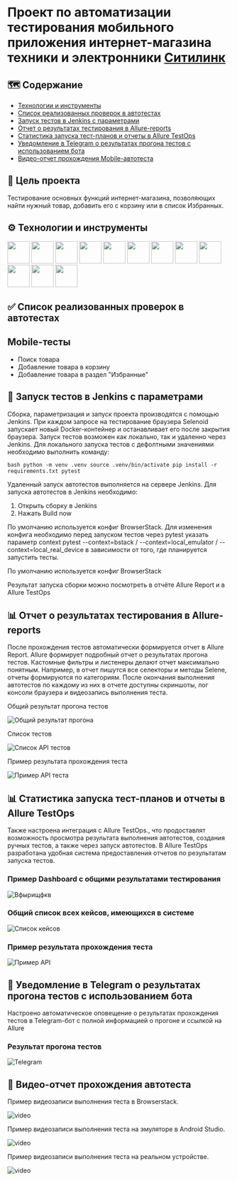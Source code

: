 # Проект по автоматизации тестирования мобильного приложения интернет-магазина техники и электронники [Ситилинк](https://www.citilink.ru/) 


## :world_map: Содержание

- [Технологии и инструменты](#gear-технологии-и-инструменты)
- [Список реализованных проверок в автотестах](#white_check_mark-список-реализованных-проверок-в-автотестах)
- [Запуск тестов в Jenkins с параметрами](#rocket-Запуск-тестов-в-Jenkins-с-параметрами)
- [Отчет о результатах тестирования в Allure-reports](#bar_chart-Отчет-о-результатах-тестирования-в-Allure-reports)
- [Статистика запуска тест-планов и отчеты в Allure TestOps](#bar_chart-Статистика-запуска-тест-планов-и-отчеты-в-Allure-TestOps)
- [Уведомление в Telegram о результатах прогона тестов с использованием бота](#email-Уведомление-в-Telegram-о-результатах-прогона-тестов-с-использованием-бота)
- [Видео-отчет прохождения Mobile-автотеста](#movie_camera-Видео-отчет-прохождения-Mobile-автотеста)


## :dart: Цель проекта

Тестирование основных функций интернет-магазина, позволяющих найти нужный товар, добавить его с корзину или в список Избранных.


## :gear: Технологии и инструменты

<p align="left">
<img src="https://raw.githubusercontent.com/Annette-F/qa_guru_python_diplom_mobile_project/refs/heads/main/resources/images/python.svg" width="50" heigth="50"/>
<img src="https://raw.githubusercontent.com/Annette-F/qa_guru_python_diplom_mobile_project/refs/heads/main/resources/images/jenkins.svg" width="50" heigth="50"/>
<img src="https://raw.githubusercontent.com/Annette-F/qa_guru_python_diplom_mobile_project/refs/heads/main/resources/images/pycharm.svg" width="50" heigth="50"/>
<img src="https://raw.githubusercontent.com/Annette-F/qa_guru_python_diplom_mobile_project/refs/heads/main/resources/images/pytest.svg" width="50" heigth="50"/>
<img src="https://raw.githubusercontent.com/Annette-F/qa_guru_python_diplom_mobile_project/refs/heads/main/resources/images/github.svg" width="50" heigth="50"/>
<img src="https://github.com/Annette-F/qa_guru_python_diplom_mobile_project/blob/main/resources/images/AllureReport%20(1).png" height="50" width="50">
<img src="https://github.com/Annette-F/qa_guru_python_diplom_mobile_project/blob/main/resources/images/AllureTestOps.png" height="50" width="50">
<img src="https://github.com/Annette-F/qa_guru_python_diplom_mobile_project/blob/main/resources/images/selene%20(1).png" height="50" width="50">
<img src="https://raw.githubusercontent.com/Annette-F/qa_guru_python_diplom_mobile_project/refs/heads/main/resources/images/browserstack.svg" width="50" heigth="50"/>
<img src="https://github.com/Annette-F/qa_guru_python_diplom_mobile_project/blob/main/resources/images/appium.png" width="50" heigth="50"/>
<img src="https://raw.githubusercontent.com/Annette-F/qa_guru_python_diplom_mobile_project/refs/heads/main/resources/images/android-studio.svg" width="50" heigth="50"/>
<img src="https://raw.githubusercontent.com/Annette-F/qa_guru_python_diplom_mobile_project/refs/heads/main/resources/images/Telegram.svg" width="50" heigth="50"/>
</p>


## :white_check_mark: Список реализованных проверок в автотестах 

## Mobile-тесты
- Поиск товара
- Добавление товара в корзину
- Добавление товара в раздел "Избранные"


## :rocket: Запуск тестов в Jenkins с параметрами

Сборка, параметризация и запуск проекта производятся с помощью Jenkins. При каждом запросе на тестирование браузера Selenoid запускает новый Docker-контейнер и останавливает его после закрытия браузера. 
Запуск тестов возможен как локально, так и удаленно через Jenkins.
Для локального запуска тестов с дефолтными значениями необходимо выполнить команду:

``bash
python -m venv .venv
source .venv/bin/activate
pip install -r requirements.txt
pytest
``

Удаленный запуск автотестов выполняется на сервере Jenkins. 
Для запуска автотестов в Jenkins необходимо:
1. Открыть сборку в Jenkins 
2. Нажать Build now

По умолчанию используется конфиг BrowserStack. Для изменения конфига необходимо перед запуском тестов через pytest указать параметр context pytest --context=bstack / --context=local_emulator / --context=local_real_device в зависимости от того, где планируется запустить тесты.

По умолчанию используется конфиг BrowserStack

Результат запуска сборки можно посмотреть в отчёте Allure Report и в Allure TestOps


## :bar_chart: Отчет о результатах тестирования в Allure-reports

После прохождения тестов автоматически формируется отчет в Allure Report. Allure формирует подробный отчет о результатах прогона тестов. Кастомные фильтры и листенеры делают отчет максимально понятным. Например, в отчет пишутся все селекторы и методы Selene, отчеты формируются по категориям.
После окончания выполнения автотестов по каждому из них в отчете доступны скриншоты, лог консоли браузера и видеозапись выполнения теста.


Общий результат прогона тестов

<p>
<img title="Общий результат прогона" src="resources/photo/общий отчет api.png">
</p>

Список тестов

<p>
<img title="Список API тестов" src="resources/photo/Список API тестов.png">
</p>

Пример результата прохождения теста

<p>
<img title="Пример API теста" src="resources/photo/отчет api.png">
</p>

## :bar_chart: Статистика запуска тест-планов и отчеты в Allure TestOps

Также настроена интеграция с Allure TestOps., что продоставлят возможность просмотра результата выполнения автотестов, создания ручных тестов, а также через запуск автотестов. В Allure TestOps разработана удобная система предоставления отчетов по результатам запуска тестов. 

### Пример Dashboard с общими результатами тестирования

<p>
<img title="Вфырищфкв" src="resources/photo/дашборд.png">
</p>

### Общий список всех кейсов, имеющихся в системе

<p>
<img title="Список кейсов" src="resources/photo/тест кейсы.png">
</p>


### Пример результата прохождения теста

<p>
<img title="Пример API" src="resources/photo/результат api.png">
</p>


## :email: Уведомление в Telegram о результатах прогона тестов с использованием бота

Настроено автоматическое оповещение о результатах прохождения тестов в Telegram-бот с полной информацией о прогоне и ссылкой на Allure


### Результат прогона тестов 

<p>
<img title="Telegram" src="resources/photo/Результат прогона API тестов в Telegram.png">
</p>

## :movie_camera: Видео-отчет прохождения автотеста 

Пример видеозаписи выполнения теста в Browserstack.

<p>
<img title="Video" src="resources/video/bstack.gif" alt="video">
</p>

Пример видеозаписи выполнения теста на эмуляторе в Android Studio.

<p>
<img title="Video" src="resources/video/emulator.gif" alt="video">
</p>

Пример видеозаписи выполнения теста на реальном устройстве.

<p>
<img title="Video" src="resources/video/real.gif" alt="video">
</p>
